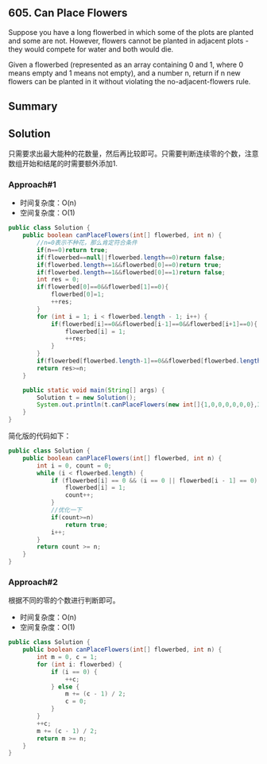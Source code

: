 ## 605. Can Place Flowers
Suppose you have a long flowerbed in which some of the plots are planted and some are not. However, flowers cannot be planted in adjacent plots - they would compete for water and both would die.

Given a flowerbed (represented as an array containing 0 and 1, where 0 means empty and 1 means not empty), and a number n, return if n new flowers can be planted in it without violating the no-adjacent-flowers rule.
## Summary

## Solution
只需要求出最大能种的花数量，然后再比较即可。只需要判断连续零的个数，注意数组开始和结尾的时需要额外添加1.

### Approach#1

- 时间复杂度：O(n)
- 空间复杂度：O(1)

```java
public class Solution {
    public boolean canPlaceFlowers(int[] flowerbed, int n) {
        //n=0表示不种花，那么肯定符合条件
        if(n==0)return true;
        if(flowerbed==null||flowerbed.length==0)return false;
        if(flowerbed.length==1&&flowerbed[0]==0)return true;
        if(flowerbed.length==1&&flowerbed[0]==1)return false;
        int res = 0;
        if(flowerbed[0]==0&&flowerbed[1]==0){
            flowerbed[0]=1;
            ++res;
        }
        for (int i = 1; i < flowerbed.length - 1; i++) {
            if(flowerbed[i]==0&&flowerbed[i-1]==0&&flowerbed[i+1]==0){
                flowerbed[i] = 1;
                ++res;
            }
        }
        if(flowerbed[flowerbed.length-1]==0&&flowerbed[flowerbed.length-2]==0)res++;
        return res>=n;
    }

    public static void main(String[] args) {
        Solution t = new Solution();
        System.out.println(t.canPlaceFlowers(new int[]{1,0,0,0,0,0,0},3));
    }
}
```
简化版的代码如下：

```java
public class Solution {
    public boolean canPlaceFlowers(int[] flowerbed, int n) {
        int i = 0, count = 0;
        while (i < flowerbed.length) {
            if (flowerbed[i] == 0 && (i == 0 || flowerbed[i - 1] == 0) && (i == flowerbed.length - 1 || flowerbed[i + 1] == 0)) {
                flowerbed[i] = 1;
                count++;
            }
            //优化一下
            if(count>=n)
                return true;
            i++;
        }
        return count >= n;
    }
}
```
### Approach#2
根据不同的零的个数进行判断即可。
- 时间复杂度：O(n)
- 空间复杂度：O(1)

```java
public class Solution {
    public boolean canPlaceFlowers(int[] flowerbed, int n) {
        int m = 0, c = 1;
        for (int i: flowerbed) {
            if (i == 0) {
                ++c;
            } else {
                m += (c - 1) / 2;
                c = 0;
            }
        }
        ++c;
        m += (c - 1) / 2;
        return m >= n;
    }
}
```